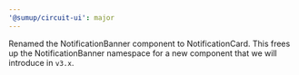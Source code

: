 ```yaml
---
'@sumup/circuit-ui': major
---
```


Renamed the NotificationBanner component to NotificationCard. This frees up the NotificationBanner namespace for a new component that we will introduce in `v3.x`.
